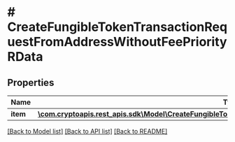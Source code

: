 # # CreateFungibleTokenTransactionRequestFromAddressWithoutFeePriorityRData

## Properties

Name | Type | Description | Notes
------------ | ------------- | ------------- | -------------
**item** | [**\com.cryptoapis.rest_apis.sdk\Model\CreateFungibleTokenTransactionRequestFromAddressWithoutFeePriorityRI**](CreateFungibleTokenTransactionRequestFromAddressWithoutFeePriorityRI.md) |  |

[[Back to Model list]](../../README.md#models) [[Back to API list]](../../README.md#endpoints) [[Back to README]](../../README.md)
